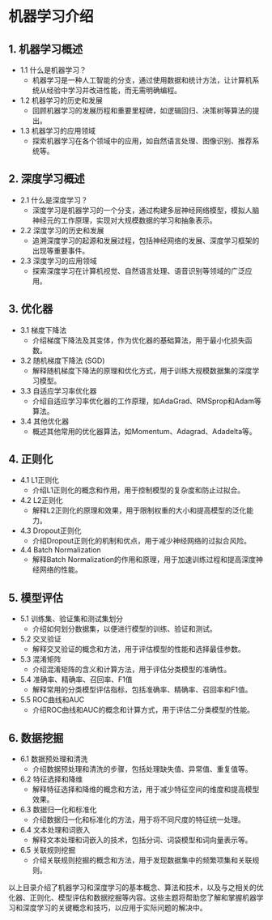 机器学习介绍
=============

1\. 机器学习概述
----------

*   1.1 什么是机器学习？
    *   机器学习是一种人工智能的分支，通过使用数据和统计方法，让计算机系统从经验中学习并改进性能，而无需明确编程。
*   1.2 机器学习的历史和发展
    *   回顾机器学习的发展历程和重要里程碑，如逻辑回归、决策树等算法的提出。
*   1.3 机器学习的应用领域
    *   探索机器学习在各个领域中的应用，如自然语言处理、图像识别、推荐系统等。

2\. 深度学习概述
----------

*   2.1 什么是深度学习？
    *   深度学习是机器学习的一个分支，通过构建多层神经网络模型，模拟人脑神经元的工作原理，实现对大规模数据的学习和抽象表示。
*   2.2 深度学习的历史和发展
    *   追溯深度学习的起源和发展过程，包括神经网络的发展、深度学习框架的出现等重要事件。
*   2.3 深度学习的应用领域
    *   探索深度学习在计算机视觉、自然语言处理、语音识别等领域的广泛应用。

3\. 优化器
-------

*   3.1 梯度下降法
    *   介绍梯度下降法及其变体，作为优化器的基础算法，用于最小化损失函数。
*   3.2 随机梯度下降法 (SGD)
    *   解释随机梯度下降法的原理和优化方式，用于训练大规模数据集的深度学习模型。
*   3.3 自适应学习率优化器
    *   介绍自适应学习率优化器的工作原理，如AdaGrad、RMSprop和Adam等算法。
*   3.4 其他优化器
    *   概述其他常用的优化器算法，如Momentum、Adagrad、Adadelta等。

4\. 正则化
-------

*   4.1 L1正则化
    *   介绍L1正则化的概念和作用，用于控制模型的复杂度和防止过拟合。
*   4.2 L2正则化
    *   解释L2正则化的原理和效果，用于限制权重的大小和提高模型的泛化能力。
*   4.3 Dropout正则化
    *   介绍Dropout正则化的机制和优点，用于减少神经网络的过拟合风险。
*   4.4 Batch Normalization
    *   解释Batch Normalization的作用和原理，用于加速训练过程和提高深度神经网络的性能。

5\. 模型评估
--------

*   5.1 训练集、验证集和测试集划分
    *   介绍如何划分数据集，以便进行模型的训练、验证和测试。
*   5.2 交叉验证
    *   解释交叉验证的概念和方法，用于评估模型的性能和选择最佳参数。
*   5.3 混淆矩阵
    *   介绍混淆矩阵的含义和计算方法，用于评估分类模型的准确性。
*   5.4 准确率、精确率、召回率、F1值
    *   解释常用的分类模型评估指标，包括准确率、精确率、召回率和F1值。
*   5.5 ROC曲线和AUC
    *   介绍ROC曲线和AUC的概念和计算方式，用于评估二分类模型的性能。

6\. 数据挖掘
--------

*   6.1 数据预处理和清洗
    *   介绍数据预处理和清洗的步骤，包括处理缺失值、异常值、重复值等。
*   6.2 特征选择和降维
    *   解释特征选择和降维的概念和方法，用于减少特征空间的维度和提高模型效果。
*   6.3 数据归一化和标准化
    *   介绍数据归一化和标准化的方法，用于将不同尺度的特征统一处理。
*   6.4 文本处理和词嵌入
    *   解释文本处理和词嵌入的技术，包括分词、词袋模型和词向量表示等。
*   6.5 关联规则挖掘
    *   介绍关联规则挖掘的概念和方法，用于发现数据集中的频繁项集和关联规则。

以上目录介绍了机器学习和深度学习的基本概念、算法和技术，以及与之相关的优化器、正则化、模型评估和数据挖掘等内容。这些主题将帮助您了解和掌握机器学习和深度学习的关键概念和技巧，以应用于实际问题的解决中。